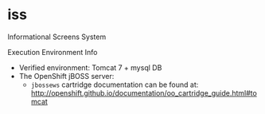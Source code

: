 # iss
Informational Screens System

Execution Environment Info
 - Verified environment: Tomcat 7 + mysql DB
 - The OpenShift jBOSS server: 
     - `jbossews` cartridge documentation can be found at:
http://openshift.github.io/documentation/oo_cartridge_guide.html#tomcat

